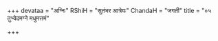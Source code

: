+++
devataa = "अग्निः"
RShiH = "सुतंभर आत्रेयः"
ChandaH = "जगती"
title = "०५ तुभ्येदमग्ने मधुमत्तमं"

+++
